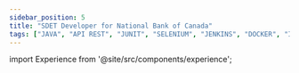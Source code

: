 ```yaml
---
sidebar_position: 5
title: "SDET Developer for National Bank of Canada"
tags: ["JAVA", "API REST", "JUNIT", "SELENIUM", "JENKINS", "DOCKER", "INTELLIJ", "GIT", "BITBUCKET", "KAFKA", "MQ", "SWAGGER", "GHERKIN", "XML"]
---
```


import Experience from '@site/src/components/experience';

<Experience title={frontMatter.title} />